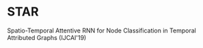 # STAR
Spatio-Temporal Attentive RNN for Node Classification in Temporal Attributed Graphs (IJCAI'19)
